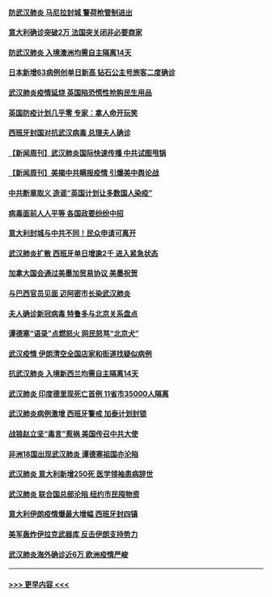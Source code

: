 #### [防武汉肺炎 马尼拉封城 警荷枪管制进出](../pages/prog202/a102800083.md?t=03152031) 
#### [意大利确诊突破2万 法国突关闭非必要商家](../pages/prog202/a102800071.md?t=03152031) 
#### [防武汉肺炎 入境澳洲均需自主隔离14天](../pages/prog202/a102800049.md?t=03152031) 
#### [日本新增63病例创单日新高 钻石公主号旅客二度确诊](../pages/prog202/a102800002.md?t=03152031) 
#### [武汉肺炎疫情延烧 英国陷恐慌性抢购民生用品](../pages/prog202/a102799980.md?t=03152031) 
#### [英国防疫计划几乎零 专家：拿人命开玩笑](../pages/prog202/a102799943.md?t=03152031) 
#### [西班牙封国对抗武汉病毒 总理夫人确诊](../pages/prog202/a102799930.md?t=03152031) 
#### [【新闻周刊】武汉肺炎国际快速传播 中共试图甩锅](../pages/prog202/a102799845.md?t=03152031) 
#### [【新闻周刊】美揭中共瞒报疫情  引爆美中舆论战](../pages/prog202/a102799836.md?t=03152031) 
#### [中共断章取义 造谣“英国计划让多数国人染疫”](../pages/prog202/a102799810.md?t=03152031) 
#### [病毒面前人人平等 各国政要纷纷中招](../pages/prog202/a102799720.md?t=03152031) 
#### [意大利封城与中共不同！民众申请可离开](../pages/prog202/a102799706.md?t=03152031) 
#### [武汉肺炎扩散 西班牙单日增逾2千 进入紧急状态](../pages/prog202/a102799649.md?t=03152031) 
#### [加拿大国会通过美墨加贸易协议  美墨祝贺](../pages/prog202/a102799636.md?t=03152031) 
#### [与巴西官员见面 迈阿密市长染武汉肺炎](../pages/prog202/a102799484.md?t=03152031) 
#### [夫人确诊新冠病毒 特鲁多与北京关系盘点](../pages/prog202/a102799474.md?t=03152031) 
#### [谭德塞“语录”点燃怒火 网民怒骂“北京犬”](../pages/prog202/a102799480.md?t=03152031) 
#### [武汉疫情 伊朗清空全国店家和街道找疑似病例](../pages/prog202/a102799451.md?t=03152031) 
#### [抗武汉肺炎 入境新西兰均需自主隔离14天](../pages/prog202/a102799406.md?t=03152031) 
#### [武汉肺炎 印度德里现死亡首例 11省市35000人隔离](../pages/prog202/a102799379.md?t=03152031) 
#### [武汉肺炎病例激增 西班牙警戒 加泰计划封锁](../pages/prog202/a102799338.md?t=03152031) 
#### [战狼赵立坚“毒言”惹祸 美国传召中共大使](../pages/prog202/a102799314.md?t=03152031) 
#### [非洲18国出现武汉肺炎 谭德塞祖国亦沦陷](../pages/prog202/a102799302.md?t=03152031) 
#### [武汉肺炎 意大利新增250死 医学领袖患病辞世](../pages/prog202/a102799253.md?t=03152031) 
#### [武汉肺炎 联合国总部沦陷 纽约市民囤物资](../pages/prog202/a102799239.md?t=03152031) 
#### [意大利伊朗疫情爆最大增幅 西班牙封四镇](../pages/prog202/a102798969.md?t=03152031) 
#### [美军轰炸伊拉克武器库 反击伊朗支持势力](../pages/prog202/a102799127.md?t=03152031) 
#### [武汉肺炎海外确诊近6万 欧洲疫情严峻](../pages/prog202/a102799147.md?t=03152031) 

----
#### [ >>> 更早内容 <<< ](../indexes/prog202-earlier.md)

